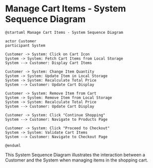 # Manage Cart Items - System Sequence Diagram

```plantuml
@startuml Manage Cart Items - System Sequence Diagram

actor Customer
participant System

Customer -> System: Click on Cart Icon
System -> System: Fetch Cart Items from Local Storage
System --> Customer: Display Cart Items

Customer -> System: Change Item Quantity
System -> System: Update Item in Local Storage
System -> System: Recalculate Total Price
System --> Customer: Update Cart Display

Customer -> System: Remove Item from Cart
System -> System: Remove Item from Local Storage
System -> System: Recalculate Total Price
System --> Customer: Update Cart Display

Customer -> System: Click "Continue Shopping"
System --> Customer: Navigate to Products Page

Customer -> System: Click "Proceed to Checkout" 
System -> System: Validate Cart Items
System --> Customer: Navigate to Checkout Page

@enduml
```

This System Sequence Diagram illustrates the interaction between a Customer and the System when managing items in the shopping cart.
